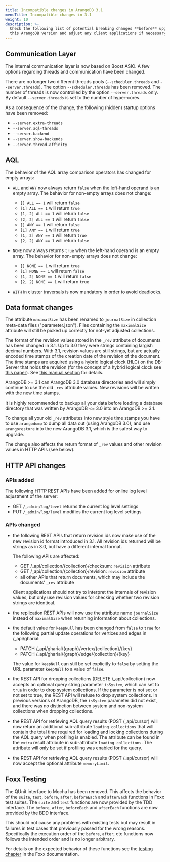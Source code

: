 ```yaml
---
title: Incompatible changes in ArangoDB 3.1
menuTitle: Incompatible changes in 3.1
weight: 10
description: >-
  Check the following list of potential breaking changes **before** upgrading to
  this ArangoDB version and adjust any client applications if necessary
---
```

## Communication Layer

The internal communication layer is now based on Boost ASIO. A few options
regarding threads and communication have been changed.

There are no longer two different threads pools (`--scheduler.threads` and
`--server.threads`). The option `--scheduler.threads` has been removed. The
number of threads is now controlled by the option `--server.threads` only.
By default `--server.threads` is set to the number of hyper-cores.

As a consequence of the change, the following (hidden) startup options have
been removed:

- `--server.extra-threads`
- `--server.aql-threads`
- `--server.backend`
- `--server.show-backends`
- `--server.thread-affinity`

## AQL

The behavior of the AQL array comparison operators has changed for empty arrays:

- `ALL` and `ANY` now always return `false` when the left-hand operand is an
  empty array. The behavior for non-empty arrays does not change:
  - `[] ALL == 1` will return `false`
  - `[1] ALL == 1` will return `true`
  - `[1, 2] ALL == 1` will return `false`
  - `[2, 2] ALL == 1` will return `false`
  - `[] ANY == 1` will return `false`
  - `[1] ANY == 1` will return `true`
  - `[1, 2] ANY == 1` will return `true`
  - `[2, 2] ANY == 1` will return `false`

- `NONE` now always returns `true` when the left-hand operand is an empty array.
  The behavior for non-empty arrays does not change:
  - `[] NONE == 1` will return `true`
  - `[1] NONE == 1` will return `false`
  - `[1, 2] NONE == 1` will return `false`
  - `[2, 2] NONE == 1` will return `true`

- `WITH` in cluster traversals is now mandatory in order to avoid deadlocks.

## Data format changes

The attribute `maximalSize` has been renamed to `journalSize` in collection
meta-data files ("parameter.json"). Files containing the `maximalSize` attribute
will still be picked up correctly for not-yet adjusted collections.

The format of the revision values stored in the `_rev` attribute of documents
has been changed in 3.1. Up to 3.0 they were strings containing largish decimal numbers. With 3.1, revision values are still strings, but are actually encoded time stamps of the creation date of the revision of the document. The time stamps are acquired using a hybrid logical clock (HLC) on the DB-Server that holds the
revision (for the concept of a hybrid logical clock see
[this paper](http://www.cse.buffalo.edu/tech-reports/2014-04.pdf)).
See [this manual section](../../concepts/data-structure/documents/_index.md#document-revisions) for details.

ArangoDB >= 3.1 can ArangoDB 3.0 database directories and will simply continue
to use the old `_rev` attribute values. New revisions will be written with
the new time stamps.

It is highly recommended to backup all your data before loading a database
directory that was written by ArangoDB <= 3.0 into an ArangoDB >= 3.1.

To change all your old `_rev` attributes into new style time stamps you
have to use `arangodump` to dump all data out (using ArangoDB 3.0), and
use `arangorestore` into the new ArangoDB 3.1, which is the safest
way to upgrade.

The change also affects the return format of `_rev` values and other revision
values in HTTP APIs (see below).

## HTTP API changes

### APIs added

The following HTTP REST APIs have been added for online log level adjustment of
the server:

- GET `/_admin/log/level` returns the current log level settings
- PUT `/_admin/log/level` modifies the current log level settings

### APIs changed

- the following REST APIs that return revision ids now make use of the new revision
  id format introduced in 3.1. All revision ids returned will be strings as in 3.0, but
  have a different internal format.

  The following APIs are affected:
  - GET /_api/collection/{collection}/checksum: `revision` attribute
  - GET /_api/collection/{collection}/revision: `revision` attribute
  - all other APIs that return documents, which may include the documents' `_rev` attribute

  Client applications should not try to interpret the internals of revision values, but only
  use revision values for checking whether two revision strings are identical.

- the replication REST APIs will now use the attribute name `journalSize` instead of
  `maximalSize` when returning information about collections.

- the default value for `keepNull` has been changed from `false` to `true` for
  the following partial update operations for vertices and edges in /_api/gharial:

  - PATCH /_api/gharial/{graph}/vertex/{collection}/{key}
  - PATCH /_api/gharial/{graph}/edge/{collection}/{key}

  The value for `keepNull` can still be set explicitly to `false` by setting the
  URL parameter `keepNull` to a value of `false`.

- the REST API for dropping collections (DELETE /_api/collection) now accepts an
  optional query string parameter `isSystem`, which can set to `true` in order to
  drop system collections. If the parameter is not set or not set to true, the REST
  API will refuse to drop system collections. In previous versions of ArangoDB, the
  `isSystem` parameter did not exist, and there was no distinction between system
  and non-system collections when dropping collections.

- the REST API for retrieving AQL query results (POST /_api/cursor) will now return an
  additional sub-attribute `loading collections` that will contain the total time
  required for loading and locking collections during the AQL query when profiling is
  enabled. The attribute can be found in the `extra` result attribute in sub-attribute
  `loading collections`. The attribute will only be set if profiling was enabled for
  the query.

- the REST API for retrieving AQL query results (POST /_api/cursor) will now accept the optional attribute `memoryLimit`.

## Foxx Testing

The QUnit interface to Mocha has been removed. This affects the behavior of the `suite`, `test`, `before`, `after`, `beforeEach` and `afterEach` functions in Foxx test suites. The `suite` and `test` functions are now provided by the TDD interface. The `before`, `after`, `beforeEach` and `afterEach` functions are now provided by the BDD interface.

This should not cause any problems with existing tests but may result in failures in test cases that previously passed for the wrong reasons. Specifically the execution order of the `before`, `after`, etc functions now follows the intended order and is no longer arbitrary.

For details on the expected behavior of these functions see the [testing chapter](../../develop/foxx-microservices/guides/testing-foxx-services.md) in the Foxx documentation.
